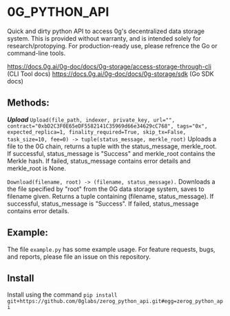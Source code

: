 # 0G_PYTHON_API
Quick and dirty python API to access 0g's decentralized data storage system. This is provided without warranty, and is intended solely for research/protopying. For production-ready use, please refrence the Go or command-line tools.

https://docs.0g.ai/0g-doc/docs/0g-storage/access-storage-through-cli (CLI Tool docs)
https://docs.0g.ai/0g-doc/docs/0g-storage/sdk (Go SDK docs)

## Methods: 
***Upload*** 
```Upload(file_path, indexer, private_key, url="", contract="0xbD2C3F0E65eDF5582141C35969d66e34629cC768", tags="0x", expected_replica=1, finality_required=True, skip_tx=False, task_size=10, fee=0) -> tuple(status_message, merkle_root)```
Uploads a file to the 0G chain, returns a tuple with the status_message, merkle_root.  
If successful, status_message is "Success" and merkle_root contains the Merkle hash.
If failed, status_message contains error details and merkle_root is None.

```Download(filename, root) -> (filename, status_message).```
Downloads a the file specified by "root" from the 0G data storage system, saves to filename given. Returns a tuple containing (filename, status_message).
If successful, status_message is "Success".
If failed, status_message contains error details.

## Example:
The file `example.py` has some example usage. For feature requests, bugs, and reports, please file an issue on this repository.

## Install
Install using the command ```pip install git+https://github.com/0glabs/zerog_python_api.git#egg=zerog_python_api```
